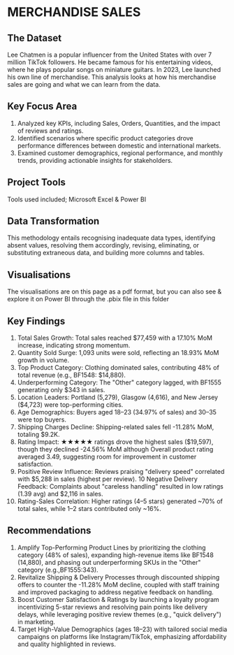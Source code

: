 # MERCHANDISE SALES

## The Dataset
Lee Chatmen is a popular influencer from the United States with over 7 million TikTok followers. He became famous for his entertaining videos, where he plays popular songs on miniature guitars. In 2023, Lee launched his own line of merchandise. This analysis looks at how his merchandise sales are going and what we can learn from the data.


## Key Focus Area
1. Analyzed key KPIs, including Sales, Orders, Quantities, and the impact of reviews and ratings.
2. Identified scenarios where specific product categories drove performance differences between domestic and international markets.
3. Examined customer demographics, regional performance, and monthly trends, providing actionable insights for stakeholders.​


## Project Tools
Tools used included; Microsoft Excel & Power BI


## Data Transformation
This methodology entails recognising inadequate data types, identifying absent values, resolving them accordingly, revising, eliminating, or substituting extraneous data, and building more columns and tables.


## Visualisations
The visualisations are on this page as a pdf format, but you can also see & explore it on Power BI through the .pbix file in this folder 


## Key Findings
1. Total Sales Growth: Total sales reached $77,459 with a 17.10% MoM increase, indicating strong momentum.
2. Quantity Sold Surge: 1,093 units were sold, reflecting an 18.93% MoM growth in volume.
3. Top Product Category: Clothing dominated sales, contributing 48% of total revenue (e.g., BF1548: $14,880).
4. Underperforming Category: The "Other" category lagged, with BF1555 generating only $343 in sales.
5. Location Leaders: Portland (5,279), Glasgow (4,616), and New Jersey ($4,723) were top-performing cities.
6. Age Demographics: Buyers aged 18–23 (34.97% of sales) and 30–35 were top buyers.
7. Shipping Charges Decline: Shipping-related sales fell -11.28% MoM, totaling $9.2K.
8. Rating Impact: ★★★★★ ratings drove the highest sales ($19,597), though they declined -24.56% MoM although Overall product rating averaged 3.49, suggesting room for improvement in customer satisfaction.
9. Positive Review Influence: Reviews praising "delivery speed" correlated with $5,288 in sales (highest per review).
10 Negative Delivery Feedback: Complaints about "careless handling" resulted in low ratings (1.39 avg) and $2,116 in sales.
11. Rating-Sales Correlation: Higher ratings (4–5 stars) generated ~70% of total sales, while 1–2 stars contributed only ~16%.


## Recommendations
1. Amplify Top-Performing Product Lines by prioritizing the clothing category (48% of sales), expanding high-revenue items like BF1548 (14,880), and phasing out underperforming SKUs in the "Other" category (e.g.,BF1555:343).
2. Revitalize Shipping & Delivery Processes through discounted shipping offers to counter the -11.28% MoM decline, coupled with staff training and improved packaging to address negative feedback on handling.
3. Boost Customer Satisfaction & Ratings by launching a loyalty program incentivizing 5-star reviews and resolving pain points like delivery delays, while leveraging positive review themes (e.g., "quick delivery") in marketing.
4. Target High-Value Demographics (ages 18–23) with tailored social media campaigns on platforms like Instagram/TikTok, emphasizing affordability and quality highlighted in reviews.